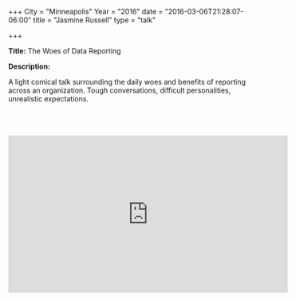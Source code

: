 +++
City = "Minneapolis"
Year = "2016"
date = "2016-03-06T21:28:07-06:00"
title = "Jasmine Russell"
type = "talk"

+++

<div class="span-15  ">
  <div class="span-15  last ">
  <p><strong>Title:</strong>
  The Woes of Data Reporting
</p>

<p><strong>Description:</strong></p>

<p>
A light comical talk surrounding the daily woes and benefits of reporting across an organization. Tough conversations, difficult personalities, unrealistic expectations.
</p>

<br>
<br>
<script async class="speakerdeck-embed" data-id="41e09801e05e444ca5721e531071785c" data-ratio="1.77777777777778" src="//speakerdeck.com/assets/embed.js"></script>
<br>

<iframe width="560" height="315" src="https://www.youtube.com/embed/JhG4QJIedIM" frameborder="0" allowfullscreen></iframe>

  </div>
</div>
